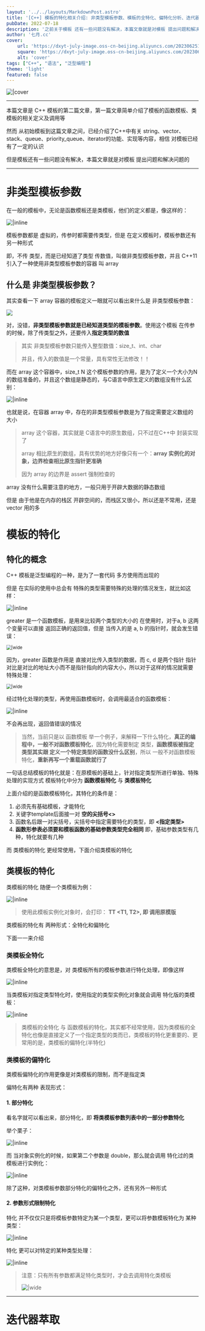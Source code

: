 ```yaml
---
layout: '../../layouts/MarkdownPost.astro'
title: '[C++] 模板的特化相关介绍: 非类型模板参数、模板的全特化、偏特化分析、迭代器萃取分析...'
pubDate: 2022-07-18
description: '之前关于模板 还有一些问题没有解决，本篇文章就是对模板 提出问题和解决问题的'
author: '七月.cc'
cover:
    url: 'https://dxyt-july-image.oss-cn-beijing.aliyuncs.com/202306251810793.png'
    square: 'https://dxyt-july-image.oss-cn-beijing.aliyuncs.com/202306251810793.png'
    alt: 'cover'
tags: ["C++", "语法", "泛型编程"]
theme: 'light'
featured: false
---
```


![|cover](https://dxyt-july-image.oss-cn-beijing.aliyuncs.com/202307061532890.png)

---

本篇文章是 C++ 模板的第二篇文章，第一篇文章简单介绍了模板的函数模板、类模板的相关定义及调用等

然而 从初始模板到这篇文章之间，已经介绍了C++中有关 string、vector、stack、queue、priority_queue、iterator的功能、实现等内容，相信 对模板已经有了一定的认识

但是模板还有一些问题没有解决，本篇文章就是对模板 提出问题和解决问题的

---

# 非类型模板参数

在一般的模板中，无论是函数模板还是类模板，他们的定义都是，像这样的：

![|inline](https://dxyt-july-image.oss-cn-beijing.aliyuncs.com/CSDN/image-20220716232837542.png)

模板参数都是 虚拟的，传参时都需要传类型，但是 在定义模板时，模板参数还有另一种形式

即，不传 类型，而是已经知道了类型 传数值，叫做非类型模板参数，并且 C++11 引入了一种使用非类型模板参数的容器 叫 array

## 什么是 非类型模板参数？

其实查看一下 array 容器的模板定义一眼就可以看出来什么是 非类型模板参数：

![ ](https://dxyt-july-image.oss-cn-beijing.aliyuncs.com/CSDN/image-20220716233342736.png)

对，没错，**非类型模板参数就是已经知道类型的模板参数**。使用这个模板 在传参的时候，除了传类型之外，还要传入**指定类型的数值**

> 其实 非类型模板参数只能传入整型数值：size_t、int、char
>
> 并且，传入的数值是一个常量，具有常性无法修改！！

而在 array 这个容器中，size_t N 这个模板参数的作用，是为了定义一个大小为N的数组准备的，并且这个数组是静态的，与C语言中原生定义的数组没有什么区别：

![|inline](https://dxyt-july-image.oss-cn-beijing.aliyuncs.com/CSDN/image-20220716234201918.png)

也就是说，在容器 array 中，存在的非类型模板参数是为了指定需要定义数组的大小

> array 这个容器，其实就是 C语言中的原生数组，只不过在C++中 封装实现了
>
> array 相比原生的数组，具有优势的地方好像只有一个：**array 实例化的对象，边界检查相比原生指针更准确**
>
> 因为 array 的边界是 assert 强制检查的

array 没有什么需要注意的地方，一般只用于开辟大数据的静态数组

但是 由于他是在内存的栈区 开辟空间的，而栈区又很小，所以还是不常用，还是 vector 用的多

# 模板的特化

## 特化的概念

C++ 模板是泛型编程的一种，是为了一套代码 多方使用而出现的

但是 在实际的使用中总会有 特殊的类型需要特殊的处理的情况发生，就比如这样：

![|inline](https://dxyt-july-image.oss-cn-beijing.aliyuncs.com/CSDN/image-20220718151812209.png)

greater 是一个函数模板，是用来比较两个类型的大小的
在使用时，对于a, b 这两个变量可以直接 返回正确的返回值，但是 当传入的是 a, b 的指针时，就会发生错误：

<img src="https://dxyt-july-image.oss-cn-beijing.aliyuncs.com/CSDN/image-20220718153756173.png" alt="|wide" style="zoom:80%; display: block; margin: 0 auto;" />

因为，greater 函数是作用是 直接对比传入类型的数据，而 c, d 是两个指针 指针对比是对比的地址大小而不是指针指向的内容大小，所以对于这样的情况就需要 特殊处理：

<img src="https://dxyt-july-image.oss-cn-beijing.aliyuncs.com/CSDN/image-20220718161107898.png" alt="|wide" style="zoom:80%; display: block; margin: 0 auto;" />

经过特化处理的类型，再使用函数模板时，会调用最适合的函数模板：

![|inline](https://dxyt-july-image.oss-cn-beijing.aliyuncs.com/CSDN/image-20220718161234325.png)

不会再出现，返回值错误的情况

> 当然，当前只是以 函数模板 举一个例子，来解释一下什么特化，**真正的编程中，一般不对函数模板特化**，因为特化需要制定 类型，**函数模板被指定类型其实跟 定义一个特定类型的函数没什么区别**，所以 一般不对函数模板特化，**重新再写一个重载函数就行了**

一句话总结模板的特化就是：在原模板的基础上，针对指定类型所进行单独、特殊处理的实现方式
模板特化中分为 **函数模板特化** 与 **类模板特化**  

上面介绍的是函数模板特化，其特化的条件是：

1. 必须先有基础模板，才能特化
2. 关键字template后面接一对 **空的尖括号<>**
3. 函数名后跟一对尖括号，尖括号中指定需要特化的类型，即 **<指定类型>**
4. **函数形参表必须要和模板函数的基础参数类型完全相同**
    即，基础参数类型有几种，特化就要有几种

而 类模板的特化 更经常使用，下面介绍类模板的特化

## 类模板的特化

类模板的特化 随便一个类模板为例：

![|inline](https://dxyt-july-image.oss-cn-beijing.aliyuncs.com/CSDN/image-20220718164040693.png)

> 使用此模板实例化对象时，会打印： **TT <T1, T2>,  即 调用原模版**

类模板的特化有 两种形式：全特化和偏特化

下面一一来介绍

### 类模板全特化

类模板全特化的意思是，对 类模板所有的模板参数进行特化处理，即像这样

![|inline](https://dxyt-july-image.oss-cn-beijing.aliyuncs.com/CSDN/image-20220718165353335.png)

当类模板对指定类型特化时，使用指定的类型实例化对象就会调用 特化版的类模板：

![|inline](https://dxyt-july-image.oss-cn-beijing.aliyuncs.com/CSDN/image-20220718164552275.png)

> 类模板的全特化 与 函数模板的特化，其实都不经常使用，因为类模板的全特化也像是直接定义了一个指定类型的类而已，类模板的特化更重要的、更常用的是，类模板的偏特化(半特化)

### 类模板的偏特化

类模板偏特化的作用更像是对类模板的限制，而不是指定类

偏特化有两种 表现形式：

#### 1. 部分特化

看名字就可以看出来，部分特化，即 **将类模板参数列表中的一部分参数特化**

举个栗子：

![|inline](https://dxyt-july-image.oss-cn-beijing.aliyuncs.com/CSDN/image-20220718165544695.png)

而 当对象实例化的时候，如果第二个参数是 double，那么就会调用 特化过的类模板进行实例化：

![|inline](https://dxyt-july-image.oss-cn-beijing.aliyuncs.com/CSDN/image-20220718165859957.png)

除了这种，对类模板参数部分特化的偏特化之外，还有另外一种形式

#### 2. 参数形式限制特化

特化 并不仅仅只是将模板参数特定为某一个类型，更可以将参数模板特化为 某种类型：

![|inline](https://dxyt-july-image.oss-cn-beijing.aliyuncs.com/CSDN/image-20220718171040641.png)

特化 更可以对特定的某种类型处理：

![|inline](https://dxyt-july-image.oss-cn-beijing.aliyuncs.com/CSDN/image-20220718171215138.png)

> 注意：只有所有参数都满足特化类型时，才会去调用特化类模板
>
> ![|wide](https://dxyt-july-image.oss-cn-beijing.aliyuncs.com/CSDN/image-20220718171802484.png)



---

# 迭代器萃取

